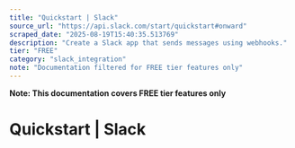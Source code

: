 ```yaml
---
title: "Quickstart | Slack"
source_url: "https://api.slack.com/start/quickstart#onward"
scraped_date: "2025-08-19T15:40:35.513769"
description: "Create a Slack app that sends messages using webhooks."
tier: "FREE"
category: "slack_integration"
note: "Documentation filtered for FREE tier features only"
---
```

**Note: This documentation covers FREE tier features only**

# Quickstart | Slack

